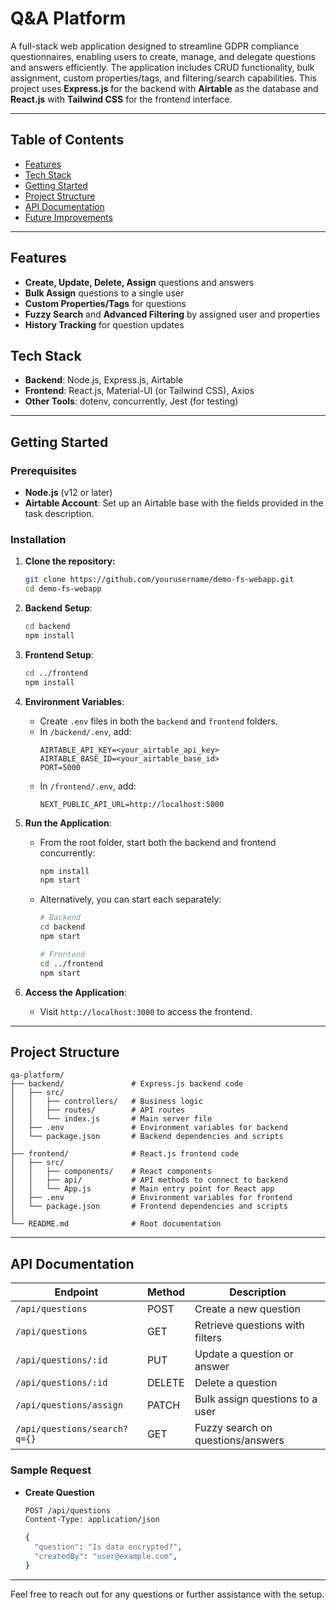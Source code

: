 # **Q&A Platform**

A full-stack web application designed to streamline GDPR compliance questionnaires, enabling users to create, manage, and delegate questions and answers efficiently. The application includes CRUD functionality, bulk assignment, custom properties/tags, and filtering/search capabilities. This project uses **Express.js** for the backend with **Airtable** as the database and **React.js** with **Tailwind CSS** for the frontend interface.

---

## **Table of Contents**

- [Features](#features)
- [Tech Stack](#tech-stack)
- [Getting Started](#getting-started)
- [Project Structure](#project-structure)
- [API Documentation](#api-documentation)
- [Future Improvements](#future-improvements)

---

## **Features**

- **Create, Update, Delete, Assign** questions and answers
- **Bulk Assign** questions to a single user
- **Custom Properties/Tags** for questions
- **Fuzzy Search** and **Advanced Filtering** by assigned user and properties
- **History Tracking** for question updates

## **Tech Stack**

- **Backend**: Node.js, Express.js, Airtable
- **Frontend**: React.js, Material-UI (or Tailwind CSS), Axios
- **Other Tools**: dotenv, concurrently, Jest (for testing)

---

## **Getting Started**

### Prerequisites

- **Node.js** (v12 or later)
- **Airtable Account**: Set up an Airtable base with the fields provided in the task description.

### Installation

1. **Clone the repository:**

   ```bash
   git clone https://github.com/yourusername/demo-fs-webapp.git
   cd demo-fs-webapp
   ```

2. **Backend Setup**:

   ```bash
   cd backend
   npm install
   ```

3. **Frontend Setup**:

   ```bash
   cd ../frontend
   npm install
   ```

4. **Environment Variables**:

   - Create `.env` files in both the `backend` and `frontend` folders.
   - In `/backend/.env`, add:
     ```env
     AIRTABLE_API_KEY=<your_airtable_api_key>
     AIRTABLE_BASE_ID=<your_airtable_base_id>
     PORT=5000
     ```
   - In `/frontend/.env`, add:
     ```env
     NEXT_PUBLIC_API_URL=http://localhost:5000
     ```

5. **Run the Application**:

   - From the root folder, start both the backend and frontend concurrently:

     ```bash
     npm install
     npm start
     ```

   - Alternatively, you can start each separately:

     ```bash
     # Backend
     cd backend
     npm start

     # Frontend
     cd ../frontend
     npm start
     ```

6. **Access the Application**:
   - Visit `http://localhost:3000` to access the frontend.

---

## **Project Structure**

```
qa-platform/
├── backend/               # Express.js backend code
│   ├── src/
│   │   ├── controllers/   # Business logic
│   │   ├── routes/        # API routes
│   │   └── index.js       # Main server file
│   ├── .env               # Environment variables for backend
│   └── package.json       # Backend dependencies and scripts
│
├── frontend/              # React.js frontend code
│   ├── src/
│   │   ├── components/    # React components
│   │   ├── api/           # API methods to connect to backend
│   │   └── App.js         # Main entry point for React app
│   ├── .env               # Environment variables for frontend
│   └── package.json       # Frontend dependencies and scripts
│
└── README.md              # Root documentation
```

---

## **API Documentation**

| Endpoint                     | Method | Description                       |
| ---------------------------- | ------ | --------------------------------- |
| `/api/questions`             | POST   | Create a new question             |
| `/api/questions`             | GET    | Retrieve questions with filters   |
| `/api/questions/:id`         | PUT    | Update a question or answer       |
| `/api/questions/:id`         | DELETE | Delete a question                 |
| `/api/questions/assign`      | PATCH  | Bulk assign questions to a user   |
| `/api/questions/search?q={}` | GET    | Fuzzy search on questions/answers |

### Sample Request

- **Create Question**

  ```bash
  POST /api/questions
  Content-Type: application/json

  {
    "question": "Is data encrypted?",
    "createdBy": "user@example.com",
  }
  ```

---

Feel free to reach out for any questions or further assistance with the setup.
